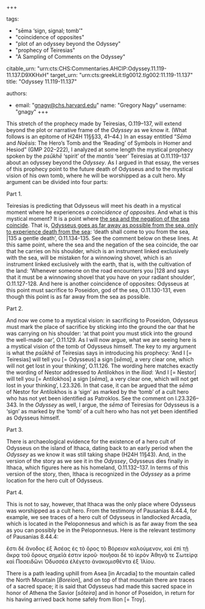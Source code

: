 +++

tags:
- "sēma ‘sign, signal; tomb’"
- "coincidence of opposites"
- "plot of an odyssey beyond the Odyssey"
- "prophecy of Teiresias"
- "A Sampling of Comments on the Odyssey"

citable_urn: "urn:cts:CHS:Commentaries.AHCIP:Odyssey.11.119-11.137.D9XKHxH"
target_urn: "urn:cts:greekLit:tlg0012.tlg002:11.119-11.137"
title: "Odyssey 11.119-11.137"

authors:
- email: "gnagy@chs.harvard.edu"
  name: "Gregory Nagy"
  username: "gnagy"
+++

<p>This stretch of the prophecy made by Teiresias, O.119–137, will extend beyond the plot or narrative frame of the <em>Odyssey</em> as we know it. (What follows is an epitome of H24H 11§§33, 41–44.) In an essay entitled “<em>Sēma</em> and <em>Noēsis</em>: The Hero’s Tomb and the ‘Reading’ of Symbols in Homer and Hesiod” (GMP 202–222), I analyzed at some length the mystical prophecy spoken by the <em>psūkhē</em> ‘spirit’ of the <em>mantis</em> ‘seer’ Teiresias at O.11.119–137 about an odyssey beyond the <em>Odyssey</em>. As I argued in that essay, the verses of this prophecy point to the future death of Odysseus and to the mystical vision of his own tomb, where he will be worshipped as a cult hero. My argument can be divided into four parts:</p><p>Part 1. </p><p>Teiresias is predicting that Odysseus will meet his death in a mystical moment where he experiences <em>a coincidence of opposites</em>. And what is this mystical moment? It is a point where <u>the sea and the negation of the sea coincide</u>. That is, <u>Odysseus goes as far away as possible from the sea, only to experience death from the sea</u>: ‘death shall come to you from the sea, |135 a gentle death’, O.11.134-135. See the comment below on these lines. At this same point, where  the sea and the negation of the sea coincide, the oar that he carries on his shoulder, which is an instrument linked exclusively with the sea, will be mistaken for a winnowing shovel, which is an instrument linked exclusively with the earth, that is, with the cultivation of the land: ‘Whenever someone on the road encounters you |128 and says that it must be a winnowing shovel that you have on your radiant shoulder’, O.11.127-128. And here is another coincidence of opposites: Odysseus at this point must sacrifice to Poseidon, god of the sea, O.11.130-131, even though this point is as far away from the sea as possible. </p><p>Part 2.</p><p>And now we come to a mystical vision: in sacrificing to Poseidon, Odysseus must mark the place of sacrifice by sticking into the ground the oar that he was carrying on his shoulder: ‘at that point you must stick into the ground the well-made oar’, O.11.129. As I will now argue, what we are seeing here is a mystical vision of the tomb of Odysseus himself. The key to my argument is what the <em>psūkhē</em> of Teiresias says in introducing his prophecy: ‘And I [= Teiresias] will tell you [= Odysseus] a sign [<em>sēma</em>], a very clear one, which will not get lost in your thinking’, O.11.126. The wording here matches exactly the wording of Nestor addressed to Antilokhos in the <em>Iliad</em>: ‘And I [= Nestor] will tell you [= Antilokhos] a sign [<em>sēma</em>], a very clear one, which will not get lost in your thinking’, I.23.326. In that case, it can be argued that the <em>sēma</em> of Nestor for Antilokhos is a ‘sign’ as marked by the ‘tomb’ of a cult hero who has not yet been identified as Patroklos. See the comment on I.23.326–343. In the <em>Odyssey</em> as well, I argue, the <em>sēma</em> of Teiresias for Odysseus is a ‘sign’ as marked by the ‘tomb’ of a cult hero who has not yet been identified as Odysseus himself.</p><p>Part 3.</p><p>There is archaeological evidence for the existence of a hero cult of Odysseus on the island of Ithaca, dating back to an early period when the <em>Odyssey</em> as we know it was still taking shape (H24H 11§43). And, in the version of the story as we see it in the <em>Odyssey</em>, Odysseus dies finally in Ithaca, which figures here as his homeland, O.11.132–137. In terms of this version of the story, then, Ithaca is recognized in the <em>Odyssey</em> as a prime location for the hero cult of Odysseus.</p><p>Part 4.</p><p>This is not to say, however, that Ithaca was the only place where Odysseus was worshipped as a cult hero. From the testimony of Pausanias 8.44.4, for example, we see traces of a hero cult of Odysseus in landlocked Arcadia, which is located in the Peloponnesus and which is as far away from the sea as you can possibly be in the Peloponnesus. Here is the relevant testimony of Pausanias 8.44.4:</p><p>ἔστι δὲ ἄνοδος ἐξ Ἀσέας ἐς τὸ ὄρος τὸ Βόρειον καλούμενον, καὶ ἐπὶ τῇ ἄκρᾳ τοῦ ὄρους σημεῖά ἐστιν ἱεροῦ· ποιῆσαι δὲ τὸ ἱερὸν Ἀθηνᾷ τε Σωτείρᾳ καὶ Ποσειδῶνι Ὀδυσσέα ἐλέγετο ἀνακομισθέντα ἐξ Ἰλίου.</p><p>There is a path leading uphill from Asea [in Arcadia] to the mountain called the North Mountain [<em>Boreion</em>], and on top of that mountain there are traces of a sacred space; it is said that Odysseus had made this sacred space in honor of Athena the Savior [<em>sōteira</em>] and in honor of Poseidon, in return for his having arrived back home safely from Ilion [= Troy]. </p>